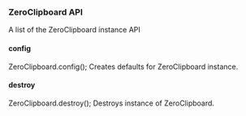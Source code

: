 ### ZeroClipboard API

A list of the ZeroClipboard instance API

#### config
ZeroClipboard.config(); Creates defaults for ZeroClipboard instance.

#### destroy
ZeroClipboard.destroy(); Destroys instance of ZeroClipboard.
